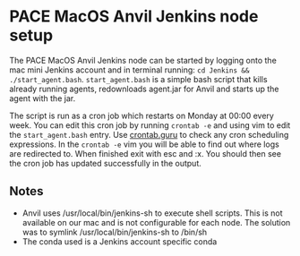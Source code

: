 # PACE MacOS Anvil Jenkins node setup

The PACE MacOS Anvil Jenkins node can be started by logging onto the mac mini Jenkins account and in terminal running: `cd Jenkins && ./start_agent.bash`. `start_agent.bash` is a simple bash script that kills already running agents, redownloads agent.jar for Anvil and starts up the agent with the jar.

The script is run as a cron job which restarts on Monday at 00:00 every week. You can edit this cron job by running `crontab -e` and using vim to edit the `start_agent.bash` entry. Use [crontab.guru](https://crontab.guru) to check any cron scheduling expressions. In the `crontab -e` vim you will be able to find out where logs are redirected to. When finished exit with esc and :x. You should then see the cron job has updated successfully in the output.

## Notes

- Anvil uses /usr/local/bin/jenkins-sh to execute shell scripts. This is not available on our mac and is not configurable for each node. The solution was to symlink /usr/local/bin/jenkins-sh to /bin/sh
- The conda used is a Jenkins account specific conda
